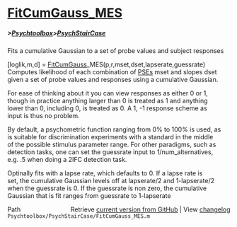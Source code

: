 # [FitCumGauss_MES](FitCumGauss_MES)
##### >[Psychtoolbox](Psychtoolbox)>[PsychStairCase](PsychStairCase)

Fits a cumulative Gaussian to a set of probe values and subject responses  
  
[loglik,m,d] = [FitCumGauss](FitCumGauss)\_MES(p,r,mset,dset,lapserate,guessrate)  
Computes likelihood of each combination of [PSEs](PSEs) mset and slopes dset  
given a set of probe values and responses using a cumulative Gaussian.  
  
For ease of thinking about it you can view responses as either 0 or 1,  
though in practice anything larger than 0 is treated as 1 and anything  
lower than 0, including 0, is treated as 0. A 1, -1 response scheme as  
input is thus no problem.  
  
By default, a psychometric function ranging from 0% to 100% is used, as  
is suitable for discrimination experiments with a standard in the middle  
of the possible stimulus parameter range. For other paradigms, such as  
detection tasks, one can set the guessrate input to 1/num\_alternatives,  
e.g. .5 when doing a 2IFC detection task.  
  
Optinally fits with a lapse rate, which defaults to 0. If a lapse rate is  
set, the cumulative Gaussian levels off at lapserate/2 and 1-lapserate/2  
when the guessrate is 0. If the guessrate is non zero, the cumulative  
Gaussian that is fit ranges from guessrate to 1-lapserate  




<div class="code_header" style="text-align:right;">
  <span style="float:left;">Path&nbsp;&nbsp;</span> <span class="counter">Retrieve <a href=
  "https://raw.github.com/Psychtoolbox-3/Psychtoolbox-3/beta/Psychtoolbox/PsychStairCase/FitCumGauss_MES.m">current version from GitHub</a> | View <a href=
  "https://github.com/Psychtoolbox-3/Psychtoolbox-3/commits/beta/Psychtoolbox/PsychStairCase/FitCumGauss_MES.m">changelog</a></span>
</div>
<div class="code">
  <code>Psychtoolbox/PsychStairCase/FitCumGauss_MES.m</code>
</div>

